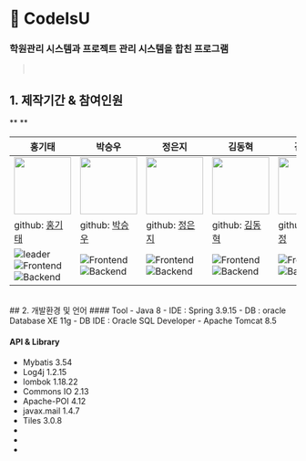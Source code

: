 # :pushpin: CodeIsU
### 학원관리 시스템과 프로젝트 관리 시스템을 합친 프로그램
 
> </br>

## 1. 제작기간 & 참여인원
**
**

| 홍기태 | 박승우 | 정은지 | 김동혁 | 김민정 |
| ---------------------------------- | ------------------------------------- | ------------------------------------ | ----------------------------------- | ----------------------------------- |
| <img src="https://avatars.githubusercontent.com/u/78784909?v=4" width="100"/> | <img src="https://avatars.githubusercontent.com/u/108390441?v=4" width="100"/> | <img src="https://avatars.githubusercontent.com/u/108384663?v=4" width="100"/> | <img src="https://avatars.githubusercontent.com/u/108384664?v=4" width="100"/> | <img src="https://avatars.githubusercontent.com/u/108384664?v=4" width="100"/> 
| github: [홍기태](https://github.com/) | github: [박승우](https://github.com/) | github: [정은지](https://github.com/) | github: [김동혁](https://github.com/) | github: [김민정](https://github.com/) |
| ![leader](https://img.shields.io/badge/-Leader-ff69b4) ![Frontend](https://img.shields.io/badge/-Frontend-9cf) ![Backend](https://img.shields.io/badge/-Backend-FFD133) | ![Frontend](https://img.shields.io/badge/-Frontend-9cf) ![Backend](https://img.shields.io/badge/-Backend-FFD133) | ![Frontend](https://img.shields.io/badge/-Frontend-9cf) ![Backend](https://img.shields.io/badge/-Backend-FFD133) | ![Frontend](https://img.shields.io/badge/-Frontend-9cf) ![Backend](https://img.shields.io/badge/-Backend-FFD133) | ![Frontend](https://img.shields.io/badge/-Frontend-9cf) ![Backend](https://img.shields.io/badge/-Backend-FFD133) | ![Frontend](https://img.shields.io/badge/-Frontend-9cf) ![Backend](https://img.shields.io/badge/-Backend-FFD133) 





</br>
##  2. 개발환경 및 언어
####  Tool
- Java 8
- IDE : Spring 3.9.15
- DB : oracle Database XE 11g
- DB IDE : Oracle SQL Developer
- Apache Tomcat 8.5

#### API & Library
- Mybatis 3.54
- Log4j 1.2.15
- lombok 1.18.22
- Commons IO 2.13
- Apache-POI 4.12
- javax.mail 1.4.7
- Tiles 3.0.8
- 
- 
- 